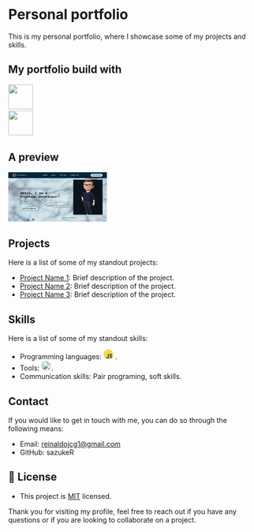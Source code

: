 # Personal portfolio
This is my personal portfolio, where I showcase some of my projects and skills.

## My portfolio build with
<img src="https://github.com/sazukeR/devicon/blob/master/icons/html5/html5-original-wordmark.svg" width="50px" height="50px"> <br/> <img src="https://github.com/sazukeR/devicon/blob/master/icons/css3/css3-original-wordmark.svg" width="50px" height="50px">


## A preview
<img src="assets\preview-portfolio.png" width="200px" height="100px">

## Projects
Here is a list of some of my standout projects:
- [Project Name 1](URL): Brief description of the project.
- [Project Name 2](URL): Brief description of the project.
- [Project Name 3](URL): Brief description of the project.

## Skills
Here is a list of some of my standout skills:
- Programming languages: <img src="https://raw.githubusercontent.com/devicons/devicon/1119b9f84c0290e0f0b38982099a2bd027a48bf1/icons/javascript/javascript-original.svg" width="20" height="20" style="border-radius: 50%; display: inlinek;"> .
- Tools: <img src="https://upload.wikimedia.org/wikipedia/commons/3/33/Figma-logo.svg" width="20" height="20" style="border-radius: 50%; display: inlinek;">.
- Communication skills: Pair programing, soft skills.


## Contact
If you would like to get in touch with me, you can do so through the following means:
- Email: reinaldojcg1@gmail.com
- GitHub: sazukeR

## 📝 License
- This project is [MIT](./MIT.md) licensed.

Thank you for visiting my profile, feel free to reach out if you have any questions or if you are looking to collaborate on a project.
